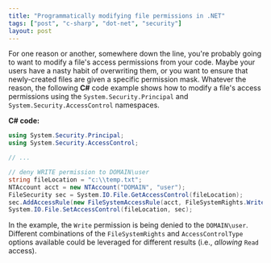 ```yaml
---
title: "Programmatically modifying file permissions in .NET"
tags: ["post", "c-sharp", "dot-net", "security"]
layout: post
---
```


For one reason or another, somewhere down the line, you're probably
going to want to modify a file's access permissions from your code.
Maybe your users have a nasty habit of overwriting them, or you want to
ensure that newly-created files are given a specific permission mask.
Whatever the reason, the following **C#** code example shows how to
modify a file's access permissions using the `System.Security.Principal`
and `System.Security.AccessControl` namespaces.<!--more-->

**C# code:**

```cs
using System.Security.Principal;
using System.Security.AccessControl;

// ...

// deny WRITE permission to DOMAIN\user
string fileLocation = "c:\\temp.txt";
NTAccount acct = new NTAccount("DOMAIN", "user");
FileSecurity sec = System.IO.File.GetAccessControl(fileLocation);
sec.AddAccessRule(new FileSystemAccessRule(acct, FileSystemRights.Write, AccessControlType.Deny));
System.IO.File.SetAccessControl(fileLocation, sec);
```

In the example, the `Write` permission is being denied to the
`DOMAIN\user`. Different combinations of the `FileSystemRights` and
`AccessControlType` options available could be leveraged for different
results (i.e., _allowing_ `Read` access).
